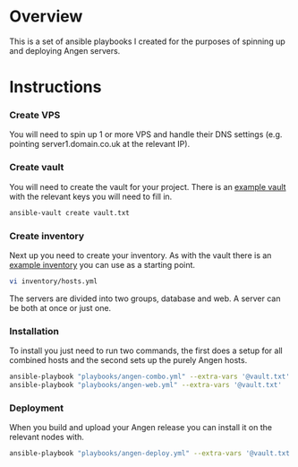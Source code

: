 # Overview
This is a set of ansible playbooks I created for the purposes of spinning up and deploying Angen servers.

# Instructions
### Create VPS
You will need to spin up 1 or more VPS and handle their DNS settings (e.g. pointing server1.domain.co.uk at the relevant IP).

### Create vault
You will need to create the vault for your project. There is an [example vault](examples/vault.md) with the relevant keys you will need to fill in.
```bash
ansible-vault create vault.txt
```

### Create inventory
Next up you need to create your inventory. As with the vault there is an [example inventory](examples/inventory.yml) you can use as a starting point.
```bash
vi inventory/hosts.yml
```

The servers are divided into two groups, database and web. A server can be both at once or just one.

### Installation
To install you just need to run two commands, the first does a setup for all combined hosts and the second sets up the purely Angen hosts.
```bash
ansible-playbook "playbooks/angen-combo.yml" --extra-vars '@vault.txt'
ansible-playbook "playbooks/angen-web.yml" --extra-vars '@vault.txt'
```

### Deployment
When you build and upload your Angen release you can install it on the relevant nodes with.
```bash
ansible-playbook "playbooks/angen-deploy.yml" --extra-vars '@vault.txt'
```

